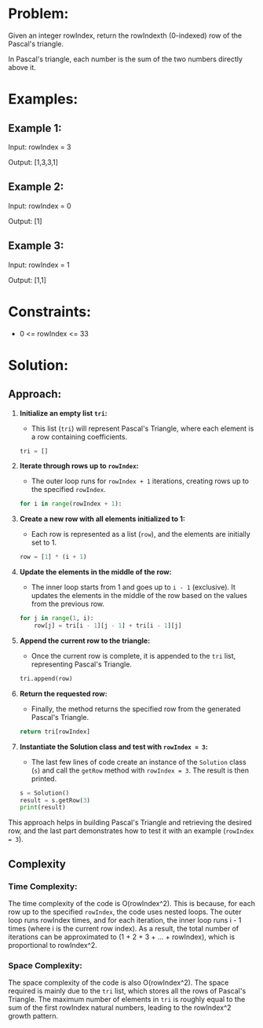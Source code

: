 # **Problem:**
Given an integer rowIndex, return the rowIndexth (0-indexed) row of the Pascal's triangle.

In Pascal's triangle, each number is the sum of the two numbers directly above it.

# **Examples:**
## Example 1:

Input: rowIndex = 3

Output: [1,3,3,1]

## Example 2:

Input: rowIndex = 0

Output: [1]

## Example 3:

Input: rowIndex = 1

Output: [1,1]
 

# **Constraints:**

- 0 <= rowIndex <= 33

# **Solution:**

## Approach:
1. **Initialize an empty list `tri`:**
   - This list (`tri`) will represent Pascal's Triangle, where each element is a row containing coefficients.

    ```python
    tri = []
    ```

2. **Iterate through rows up to `rowIndex`:**
   - The outer loop runs for `rowIndex + 1` iterations, creating rows up to the specified `rowIndex`.

    ```python
    for i in range(rowIndex + 1):
    ```

3. **Create a new row with all elements initialized to 1:**
   - Each row is represented as a list (`row`), and the elements are initially set to 1.

    ```python
    row = [1] * (i + 1)
    ```

4. **Update the elements in the middle of the row:**
   - The inner loop starts from 1 and goes up to `i - 1` (exclusive). It updates the elements in the middle of the row based on the values from the previous row.

    ```python
    for j in range(1, i):
        row[j] = tri[i - 1][j - 1] + tri[i - 1][j]
    ```

5. **Append the current row to the triangle:**
   - Once the current row is complete, it is appended to the `tri` list, representing Pascal's Triangle.

    ```python
    tri.append(row)
    ```

6. **Return the requested row:**
   - Finally, the method returns the specified row from the generated Pascal's Triangle.

    ```python
    return tri[rowIndex]
    ```

7. **Instantiate the Solution class and test with `rowIndex = 3`:**
   - The last few lines of code create an instance of the `Solution` class (`s`) and call the `getRow` method with `rowIndex = 3`. The result is then printed.

    ```python
    s = Solution()
    result = s.getRow(3)
    print(result)
    ```

This approach helps in building Pascal's Triangle and retrieving the desired row, and the last part demonstrates how to test it with an example (`rowIndex = 3`).

## Complexity

### Time Complexity:

The time complexity of the code is O(rowIndex^2). This is because, for each row up to the specified `rowIndex`, the code uses nested loops. The outer loop runs rowIndex times, and for each iteration, the inner loop runs i - 1 times (where i is the current row index). As a result, the total number of iterations can be approximated to (1 + 2 + 3 + ... + rowIndex), which is proportional to rowIndex^2.

### Space Complexity:

The space complexity of the code is also O(rowIndex^2). The space required is mainly due to the `tri` list, which stores all the rows of Pascal's Triangle. The maximum number of elements in `tri` is roughly equal to the sum of the first rowIndex natural numbers, leading to the rowIndex^2 growth pattern.


